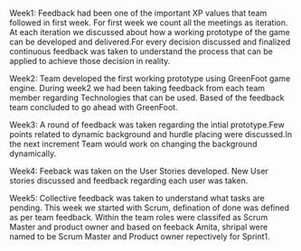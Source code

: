 Week1:
Feedback had been one of the important XP values that team followed in first week. For first week we count all the meetings as iteration. At each iteration we discussed about how a working prototype of the game can be developed and delivered.For every decision discussed and finalized continuous feedback was taken to understand the process that can be applied to achieve those decision in reality.

Week2:
Team developed the first working prototype using GreenFoot game engine. During week2 we had been taking feedback from each team member regarding Technologies that can be used. Based of the feedback team concluded to go ahead with GreenFoot.

Week3:
A round of feedback was taken regarding the intial prototype.Few points related to dynamic background and hurdle placing were discussed.In the next increment Team would work on changing the background dynamically.

Week4:
Feeback was taken on the User Stories developed. New User stories discussed and feedback regarding each user was taken.

Week5:
Collective feedback was taken to understand what tasks are pending. This week we started with Scrum, defination of done was defined as per team feedback.
Within the team roles were classifed as Scrum Master and product owner and based on feeback Amita, shripal were named to be Scrum Master and Product owner repectively for Sprint1.


